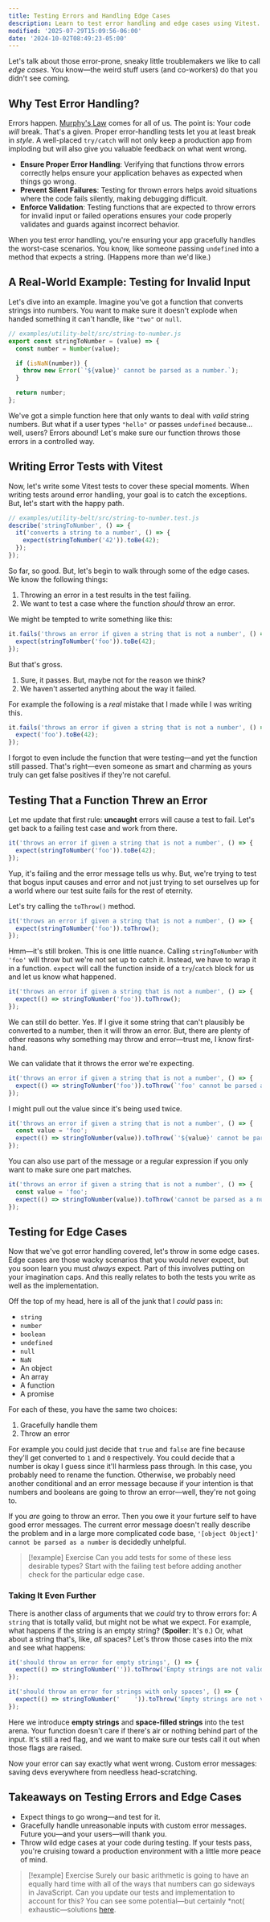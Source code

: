 ```yaml
---
title: Testing Errors and Handling Edge Cases
description: Learn to test error handling and edge cases using Vitest.
modified: '2025-07-29T15:09:56-06:00'
date: '2024-10-02T08:49:23-05:00'
---
```


Let's talk about those error-prone, sneaky little troublemakers we like to call _edge cases_. You know—the weird stuff users (and co-workers) do that you didn't see coming.

## Why Test Error Handling?

Errors happen. [Murphy's Law](https://en.wikipedia.org/wiki/Murphy%27s_law) comes for all of us. The point is: Your code _will_ break. That's a given. Proper error-handling tests let you at least break in _style_. A well-placed `try/catch` will not only keep a production app from imploding but will also give you valuable feedback on what went wrong.

- **Ensure Proper Error Handling**: Verifying that functions throw errors correctly helps ensure your application behaves as expected when things go wrong.
- **Prevent Silent Failures**: Testing for thrown errors helps avoid situations where the code fails silently, making debugging difficult.
- **Enforce Validation**: Testing functions that are expected to throw errors for invalid input or failed operations ensures your code properly validates and guards against incorrect behavior.

When you test error handling, you're ensuring your app gracefully handles the worst-case scenarios. You know, like someone passing `undefined` into a method that expects a string. (Happens more than we'd like.)

## A Real-World Example: Testing for Invalid Input

Let's dive into an example. Imagine you've got a function that converts strings into numbers. You want to make sure it doesn't explode when handed something it can't handle, like `"two"` or `null`.

```js
// examples/utility-belt/src/string-to-number.js
export const stringToNumber = (value) => {
  const number = Number(value);

  if (isNaN(number)) {
    throw new Error(`'${value}' cannot be parsed as a number.`);
  }

  return number;
};
```

We've got a simple function here that only wants to deal with _valid_ string numbers. But what if a user types `"hello"` or passes `undefined` because… well, users? Errors abound! Let's make sure our function throws those errors in a controlled way.

## Writing Error Tests with Vitest

Now, let's write some Vitest tests to cover these special moments. When writing tests around error handling, your goal is to catch the exceptions. But, let's start with the happy path.

```js
// examples/utility-belt/src/string-to-number.test.js
describe('stringToNumber', () => {
  it('converts a string to a number', () => {
    expect(stringToNumber('42')).toBe(42);
  });
});
```

So far, so good. But, let's begin to walk through some of the edge cases. We know the following things:

1. Throwing an error in a test results in the test failing.
2. We want to test a case where the function _should_ throw an error.

We might be tempted to write something like this:

```javascript
it.fails('throws an error if given a string that is not a number', () => {
  expect(stringToNumber('foo')).toBe(42);
});
```

But that's gross.

1. Sure, it passes. But, maybe not for the reason we think?
2. We haven't asserted anything about the way it failed.

For example the following is a _real_ mistake that I made while I was writing this.

```javascript
it.fails('throws an error if given a string that is not a number', () => {
  expect('foo').toBe(42);
});
```

I forgot to even include the function that were testing—and yet the function still passed. That's right—even someone as smart and charming as yours truly can get false positives if they're not careful.

## Testing That a Function Threw an Error

Let me update that first rule: **uncaught** errors will cause a test to fail. Let's get back to a failing test case and work from there.

```javascript
it('throws an error if given a string that is not a number', () => {
  expect(stringToNumber('foo')).toBe(42);
});
```

Yup, it's failing and the error message tells us why. But, we're trying to test that bogus input causes and error and not just trying to set ourselves up for a world where our test suite fails for the rest of eternity.

Let's try calling the `toThrow()` method.

```javascript
it('throws an error if given a string that is not a number', () => {
  expect(stringToNumber('foo')).toThrow();
});
```

Hmm—it's still broken. This is one little nuance. Calling `stringToNumber` with `'foo'` will throw but we're not set up to catch it. Instead, we have to wrap it in a function. `expect` will call the function inside of a `try`/`catch` block for us and let us know what happened.

```javascript
it('throws an error if given a string that is not a number', () => {
  expect(() => stringToNumber('foo')).toThrow();
});
```

We can still do better. Yes. If I give it some string that can't plausibly be converted to a number, then it will throw an error. But, there are plenty of other reasons why something may throw and error—trust me, I know first-hand.

We can validate that it throws the error we're expecting.

```javascript
it('throws an error if given a string that is not a number', () => {
  expect(() => stringToNumber('foo')).toThrow(`'foo' cannot be parsed as a number.`);
});
```

I might pull out the value since it's being used twice.

```javascript
it('throws an error if given a string that is not a number', () => {
  const value = 'foo';
  expect(() => stringToNumber(value)).toThrow(`'${value}' cannot be parsed as a number.`);
});
```

You can also use part of the message or a regular expression if you only want to make sure one part matches.

```javascript
it('throws an error if given a string that is not a number', () => {
  const value = 'foo';
  expect(() => stringToNumber(value)).toThrow('cannot be parsed as a number');
});
```

## Testing for Edge Cases

Now that we've got error handling covered, let's throw in some edge cases. Edge cases are those wacky scenarios that you would _never_ expect, but you soon learn you must _always_ expect. Part of this involves putting on your imagination caps. And this really relates to both the tests you write as well as the implementation.

Off the top of my head, here is all of the junk that I _could_ pass in:

- `string`
- `number`
- `boolean`
- `undefined`
- `null`
- `NaN`
- An object
- An array
- A function
- A promise

For each of these, you have the same two choices:

1. Gracefully handle them
2. Throw an error

For example you could just decide that `true` and `false` are fine because they'll get converted to `1` and `0` respectively. You could decide that a number is okay I guess since it'll harmless pass through. In this case, you probably need to rename the function. Otherwise, we probably need another conditional and an error message because if your intention is that numbers and booleans are going to throw an error—well, they're not going to.

If you _are_ going to throw an error. Then you owe it your furture self to have good error messages. The current error message doesn't really describe the problem and in a large more complicated code base, `'[object Object]' cannot be parsed as a number` is decidedly unhelpful.

> \[!example] Exercise
> Can you add tests for some of these less desirable types? Start with the failing test before adding another check for the particular edge case.

### Taking It Even Further

There is another class of arguments that we _could_ try to throw errors for: A `string` that is totally valid, but might not be what we expect. For example, what happens if the string is an empty string? (**Spoiler**: It's `0`.) Or, what about a string that's, like, _all_ spaces? Let's throw those cases into the mix and see what happens:

```js
it('should throw an error for empty strings', () => {
  expect(() => stringToNumber('')).toThrow('Empty strings are not valid input');
});

it('should throw an error for strings with only spaces', () => {
  expect(() => stringToNumber('    ')).toThrow('Empty strings are not valid input');
});
```

Here we introduce **empty strings** and **space-filled strings** into the test arena. Your function doesn't care if there's air or nothing behind part of the input. It's still a red flag, and we want to make sure our tests call it out when those flags are raised.

Now your error can say exactly what went wrong. Custom error messages: saving devs everywhere from needless head-scratching.

## Takeaways on Testing Errors and Edge Cases

- Expect things to go wrong—and test for it.
- Gracefully handle unreasonable inputs with custom error messages. Future you—and your users—will thank you.
- Throw wild edge cases at your code during testing. If your tests pass, you're cruising toward a production environment with a little more peace of mind.

> \[!example] Exercise
> Surely our basic arithmetic is going to have an equally hard time with all of the ways that numbers can go sideways in JavaScript. Can you update our tests and implementation to account for this? You can see some potential—but certainly \*not( exhaustic—solutions [here](testing-for-errors-exercise.md).
